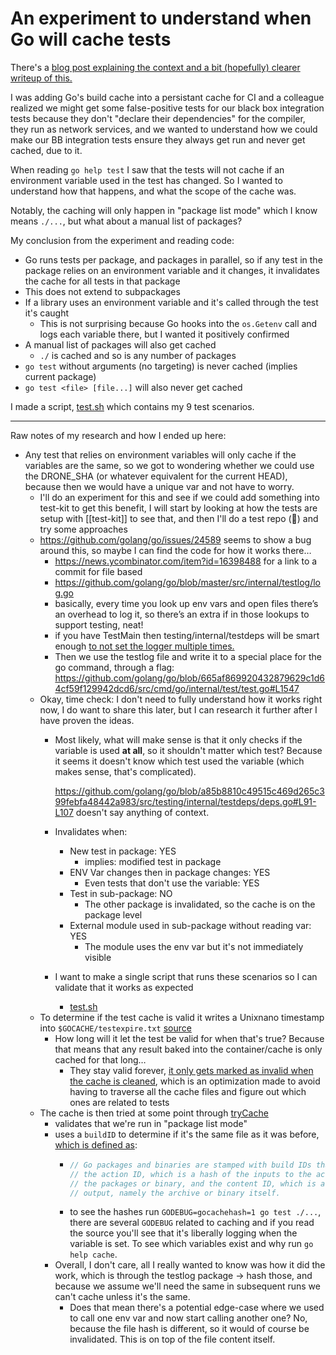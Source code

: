 # An experiment to understand when Go will cache tests

There's a [blog post explaining the context and a bit (hopefully) clearer writeup of this.](https://sanitarium.se/blog/2025/07/07/caching-go-on-ci-without-surprises/?ref=experiment-repo)

I was adding Go's build cache into a persistant cache for CI and a colleague realized we might get some false-positive tests for our black box integration tests because they don't "declare their dependencies" for the compiler, they run as network services, and we wanted  to understand how we could make our BB integration tests ensure they always get run and never get cached, due to it.

When reading `go help test` I saw that the tests will not cache if an environment variable used in the test has changed. So I wanted to understand how that happens, and what the scope of the cache was.

Notably, the caching will only happen in "package list mode" which I know means `./...`, but what about a manual list of packages?

My conclusion from the experiment and reading code:

- Go runs tests per package, and packages in parallel, so if any test in the package relies on an environment variable and it changes, it invalidates the cache for all tests in that package
- This does not extend to subpackages
- If a library uses an environment variable and it's called through the test it's caught
  - This is not surprising because Go hooks into the `os.Getenv` call and logs each variable there, but I wanted it positively confirmed
- A manual list of packages will also get cached
  - `./` is cached and so is any number of packages
- `go test` without arguments (no targeting) is never cached (implies current package)
- `go test <file> [file...]` will also never get cached

I made a script, [test.sh] which contains my 9 test scenarios.

---

Raw notes of my research and how I ended up here:

- Any test that relies on environment variables will only cache if the variables are the same, so we got to wondering whether we could use the DRONE_SHA (or whatever equivalent for the current HEAD), because then we would have a unique var and not have to worry.
    - I'll do an experiment for this and see if we could add something into test-kit to get this benefit, I will start by looking at how the tests are setup with [[test-kit]] to see that, and then I'll do a test repo (👋) and try some approaches
    - https://github.com/golang/go/issues/24589 seems to show a bug around this, so maybe I can find the code for how it works there…
        - https://news.ycombinator.com/item?id=16398488 for a link to a commit for file based
        - https://github.com/golang/go/blob/master/src/internal/testlog/log.go
        - basically, every time you look up env vars and open files there’s an overhead to log it, so there’s an extra if in those lookups to support testing, neat!
        - if you have TestMain then testing/internal/testdeps will be smart enough [to not set the logger multiple times.](https://github.com/golang/go/blob/a85b8810c49515c469d265c399febfa48442a983/src/testing/internal/testdeps/deps.go#L111)
        - Then we use the testlog file and write it to a special place for the go command, through a flag: https://github.com/golang/go/blob/665af869920432879629c1d64cf59f129942dcd6/src/cmd/go/internal/test/test.go#L1547
    - Okay, time check: I don't need to fully understand how it works right now, I do want to share this later, but I can research it further after I have proven the ideas.
        - Most likely, what will make sense is that it only checks if the variable is used __at all__, so it shouldn't matter which test? Because it seems it doesn't know which test used the variable (which makes sense, that's complicated).

          https://github.com/golang/go/blob/a85b8810c49515c469d265c399febfa48442a983/src/testing/internal/testdeps/deps.go#L91-L107 doesn't say anything of context.
        - Invalidates when:
            - New test in package: YES
                - implies: modified test in package
            - ENV Var changes then in package changes: YES
                - Even tests that don't use the variable: YES
            - Test in sub-package: NO
                - The other package is invalidated, so the cache is on the package level
            - External module used in sub-package without reading var: YES
                - The module uses the env var but it's not immediately visible
        - I want to make a single script that runs these scenarios so I can validate that it works as expected
          - [test.sh]
  - To determine if the test cache is valid it writes a Unixnano timestamp into `$GOCACHE/testexpire.txt` [source](https://github.com/golang/go/blob/665af869920432879629c1d64cf59f129942dcd6/src/cmd/go/internal/test/test.go#L844-L848)
      - How long will it let the test be valid for when that's true? Because that means that any result baked into the container/cache is only cached for that long…
          - They stay valid forever, [it only gets marked as invalid when the cache is cleaned](https://github.com/golang/go/blob/665af869920432879629c1d64cf59f129942dcd6/src/cmd/go/internal/clean/clean.go#L185-L214), which is an optimization made to avoid having to traverse all the cache files and figure out which ones are related to tests
  - The cache is then tried at some point through [tryCache](https://github.com/golang/go/blob/6c3b5a2798c83d583cb37dba9f39c47300d19f1f/src/cmd/go/internal/test/test.go#L1741-L1746)
      - validates that we're run in "package list mode"
      - uses a `buildID` to determine if it's the same file as it was before, [which is defined as](https://github.com/golang/go/blob/8798f9e7a4929bafb570da29d342104c8cb32f9b/src/cmd/go/internal/work/buildid.go#L26-L31):
          - ```go
            // Go packages and binaries are stamped with build IDs that record both
            // the action ID, which is a hash of the inputs to the action that produced
            // the packages or binary, and the content ID, which is a hash of the action
            // output, namely the archive or binary itself.
            ```
          - to see the hashes run `GODEBUG=gocachehash=1 go test ./...`, there are several `GODEBUG` related to caching and if you read the source you'll see that it's liberally logging when the variable is set. To see which variables exist and why run `go help cache`.
      - Overall, I don't care, all I really wanted to know was how it did the work, which is through the testlog package -> hash those, and because we assume we'll need the same in subsequent runs we can't cache unless it's the same.
          - Does that mean there's a potential edge-case where we used to call one env var and now start calling another one? No, because the file hash is different, so it would of course be invalidated. This is on top of the file content itself.

[test.sh]: ./test.sh
